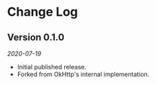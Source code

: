 Change Log
==========

## Version 0.1.0

_2020-07-19_

 *  Initial published release.
 *  Forked from OkHttp's internal implementation.

